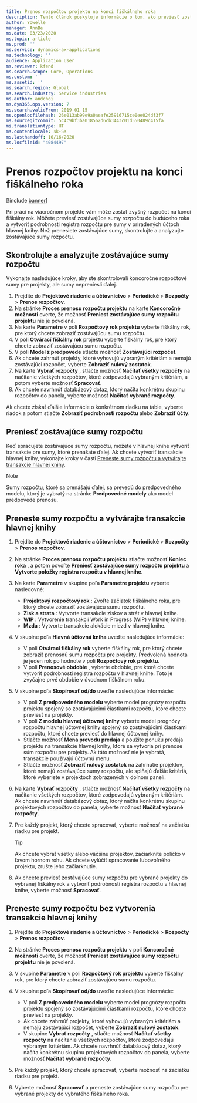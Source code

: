 ```yaml
---
title: Prenos rozpočtov projektu na konci fiškálneho roka
description: Tento článok poskytuje informácie o tom, ako previesť zostávajúce sumy rozpočtu do budúcich rokov a ako vytvoriť podrobnosti rozpočtového registra.
author: Yowelle
manager: AnnBe
ms.date: 03/23/2020
ms.topic: article
ms.prod: ''
ms.service: dynamics-ax-applications
ms.technology: ''
audience: Application User
ms.reviewer: kfend
ms.search.scope: Core, Operations
ms.custom: ''
ms.assetid: ''
ms.search.region: Global
ms.search.industry: Service industries
ms.author: andchoi
ms.dyn365.ops.version: 7
ms.search.validFrom: 2019-01-15
ms.openlocfilehash: 26e013ab99e9a0aeafe25916715ce0ee024df3f7
ms.sourcegitcommit: 5c4c9bf3ba018562d6cb3443c01d550489c415fa
ms.translationtype: HT
ms.contentlocale: sk-SK
ms.lasthandoff: 10/16/2020
ms.locfileid: "4084497"
---
```

# <a name="transfer-project-budgets-at-fiscal-year-end"></a>Prenos rozpočtov projektu na konci fiškálneho roka

[!include [banner](../includes/banner.md)]

Pri práci na viacročnom projekte vám môže zostať zvyšný rozpočet na konci fiškálny rok. Môžete previesť zostávajúce sumy rozpočtu do budúceho roka a vytvoriť podrobnosti registra rozpočtu pre sumy v priradených účtoch hlavnej knihy. Než prenesiete zostávajúce sumy, skontrolujte a analyzujte zostávajúce sumy rozpočtu.

## <a name="review-and-analyze-remaining-budget-amounts"></a>Skontrolujte a analyzujte zostávajúce sumy rozpočtu

Vykonajte nasledujúce kroky, aby ste skontrolovali koncoročné rozpočtové sumy pre projekty, ale sumy nepreniesli ďalej.

1. Prejdite do **Projektové riadenie a účtovníctvo** > **Periodické** > **Rozpočty** > **Prenos rozpočtov**. 
2. Na stránke **Proces prenosu rozpočtu projektu** na karte **Koncoročné možnosti** overte, že možnosť **Preniesť zostávajúce sumy rozpočtu projektu** nie je povolená.
3. Na karte **Parametre** v poli **Rozpočtový rok projektu** vyberte fiškálny rok, pre ktorý chcete zobraziť zostávajúcu sumu rozpočtu. 
4. V poli **Otvárací fiškálny rok** projektu vyberte fiškálny rok, pre ktorý chcete zobraziť zostávajúcu sumu rozpočtu. 
5. V poli **Model z predpovede** stlačte možnosť **Zostávajúci rozpočet**. 
6. Ak chcete zahrnúť projekty, ktoré vyhovujú vybraným kritériám a nemajú zostávajúci rozpočet, vyberte **Zobraziť nulový zostatok**.  
7. Na karte **Vybrať rozpočty** , stlačte možnosť **Načítať všetky rozpočty** na načítanie všetkých rozpočtov, ktoré zodpovedajú vybraným kritériám, a potom vyberte možnosť **Spracovať**. 
8. Ak chcete navrhnúť databázový dotaz, ktorý načíta konkrétnu skupinu rozpočtov do panela, vyberte možnosť **Načítať vybrané rozpočty**.

Ak chcete získať ďalšie informácie o konkrétnom riadku na table, vyberte riadok a potom stlačte **Zobraziť podrobnosti rozpočtu** alebo **Zobraziť účty**.

## <a name="carry-forward-remaining-budget-amounts"></a>Preniesť zostávajúce sumy rozpočtu 

Keď spracujete zostávajúce sumy rozpočtu, môžete v hlavnej knihe vytvoriť transakcie pre sumy, ktoré prenášate ďalej. Ak chcete vytvoriť transakcie hlavnej knihy, vykonajte kroky v časti [Preneste sumy rozpočtu a vytvárajte transakcie hlavnej knihy](#carry-forward). 

> [!NOTE]
> Sumy rozpočtu, ktoré sa prenášajú ďalej, sa prevedú do predpovedného modelu, ktorý je vybratý na stránke **Predpovedné modely** ako model predpovede prenosu.  

## <a name="carry-forward-budget-amounts-and-create-general-ledger-transactions"></a><a name="carry-forward"></a>Preneste sumy rozpočtu a vytvárajte transakcie hlavnej knihy

1.  Prejdite do **Projektové riadenie a účtovníctvo** > **Periodické** > **Rozpočty** > **Prenos rozpočtov**. 
2. Na stránke **Proces prenosu rozpočtu projektu** stlačte možnosť **Koniec roka** , a potom povoľte **Preniesť zostávajúce sumy rozpočtu projektu** a **Vytvorte položky registra rozpočtu v hlavnej knihe**. 
3. Na karte **Parametre** v skupine poľa **Parametre projektu** vyberte nasledovné:

   - **Projektový rozpočtový rok** : Zvoľte začiatok fiškálneho roka, pre ktorý chcete zobraziť zostávajúcu sumu rozpočtu. 
   - **Zisk a strata** : Vytvorte transakcie ziskov a strát v hlavnej knihe. 
   -  **WIP** : Vytvorenie transakcií Work in Progress (WIP) v hlavnej knihe.
   -  **Mzda** : Vytvorte transakcie alokácie miezd v hlavnej knihe. 

5. V skupine poľa **Hlavná účtovná kniha** uveďte nasledujúce informácie: 

   - V poli **Otvárací fiškálny rok** vyberte fiškálny rok, pre ktorý chcete zobraziť prenosnú sumu rozpočtu pre projekty. Predvolená hodnota je jeden rok po hodnote v poli **Rozpočtový rok projektu**.
   -  V poli **Prenosové obdobie** , vyberte obdobie, pre ktoré chcete vytvoriť podrobnosti registra rozpočtu v hlavnej knihe. Toto je zvyčajne prvé obdobie v úvodnom fiškálnom roku.

6. V skupine poľa **Skopírovať od/do** uveďte nasledujúce informácie:

   - V poli **Z predpovedného modelu** vyberte model prognózy rozpočtu projektu spojený so zostávajúcimi čiastkami rozpočtu, ktoré chcete previesť na projekty. 
   - V poli **Z modelu hlavnej účtovnej knihy** vyberte model prognózy rozpočtu hlavnej účtovnej knihy spojený so zostávajúcimi čiastkami rozpočtu, ktoré chcete previesť do hlavnej účtovnej knihy. 
   -  Stlačte možnosť **Mena prevodu predaja** a použite ponuku predaja projektu na transakcie hlavnej knihy, ktoré sa vytvoria pri prenose súm rozpočtu pre projekty. Ak táto možnosť nie je vybratá, transakcie používajú účtovnú menu. 
   -  Stlačte možnosť **Zobraziť nulový zostatok** na zahrnutie projektov, ktoré nemajú zostávajúce sumy rozpočtu, ale spĺňajú ďalšie kritériá, ktoré vyberiete v projektoch zobrazených v dolnom paneli.

7. Na karte **Vybrať rozpočty** , stlačte možnosť **Načítať všetky rozpočty** na načítanie všetkých rozpočtov, ktoré zodpovedajú vybraným kritériám. Ak chcete navrhnúť databázový dotaz, ktorý načíta konkrétnu skupinu projektových rozpočtov do panela, vyberte možnosť **Načítať vybrané rozpočty**.
8. Pre každý projekt, ktorý chcete spracovať, vyberte možnosť na začiatku riadku pre projekt.

    > [!TIP]
    > Ak chcete vybrať všetky alebo väčšinu projektov, začiarknite políčko v ľavom hornom rohu. Ak chcete vylúčiť spracovanie ľubovoľného projektu, zrušte jeho začiarknutie.

9. Ak chcete previesť zostávajúce sumy rozpočtu pre vybrané projekty do vybranej fiškálny rok a vytvoriť podrobnosti registra rozpočtu v hlavnej knihe, vyberte možnosť **Spracovať**.

## <a name="carry-forward-budget-amounts-without-creating-general-ledger-transactions"></a>Preneste sumy rozpočtu bez vytvorenia transakcie hlavnej knihy

1. Prejdite do **Projektové riadenie a účtovníctvo** > **Periodické** > **Rozpočty** > **Prenos rozpočtov**.
2. Na stránke **Proces prenosu rozpočtu projektu** v poli **Koncoročné možnosti** overte, že možnosť **Preniesť zostávajúce sumy rozpočtu projektu** nie je povolená.
3. V skupine **Parametre** v poli **Rozpočtový rok projektu** vyberte fiškálny rok, pre ktorý chcete zobraziť zostávajúcu sumu rozpočtu.
4. V skupine poľa **Skopírovať od/do** uveďte nasledujúce informácie:

   - V poli **Z predpovedného modelu** vyberte model prognózy rozpočtu projektu spojený so zostávajúcimi čiastkami rozpočtu, ktoré chcete previesť na projekty. 
   - Ak chcete zahrnúť projekty, ktoré vyhovujú vybraným kritériám a nemajú zostávajúci rozpočet, vyberte **Zobraziť nulový zostatok**.
   - V skupine **Vybrať rozpočty** , stlačte možnosť **Načítať všetky rozpočty** na načítanie všetkých rozpočtov, ktoré zodpovedajú vybraným kritériám. Ak chcete navrhnúť databázový dotaz, ktorý načíta konkrétnu skupinu projektových rozpočtov do panela, vyberte možnosť **Načítať vybrané rozpočty**.

5. Pre každý projekt, ktorý chcete spracovať, vyberte možnosť na začiatku riadku pre projekt. 
6. Vyberte možnosť **Spracovať** a preneste zostávajúce sumy rozpočtu pre vybrané projekty do vybratého fiškálneho roka.

